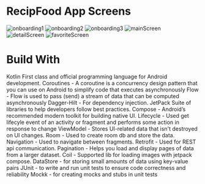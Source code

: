 # RecipFood App Screens

![onboarding1](https://github.com/Luytenn/uploadPhotos/blob/main/OnBoarding1_recipe.png)
![onboarding2](https://github.com/Luytenn/uploadPhotos/blob/main/onBoarding2_recipe.png)
![onboarding3](https://github.com/Luytenn/uploadPhotos/blob/main/onBoarding3_recipe.png)
![mainScreen](https://github.com/Luytenn/uploadPhotos/blob/main/main_screen_recipe.png)
![detailScreen](https://github.com/Luytenn/uploadPhotos/blob/main/detail_screen_recipe.png)
![favoriteScreen](https://github.com/Luytenn/uploadPhotos/blob/main/favorites_screen_recipe.png)


# Build With

Kotlin First class and official programming language for Android development.
Coroutines - A coroutine is a concurrency design pattern that you can use on Android to simplify code that executes asynchronously
Flow - Flow is used to pass (send) a stream of data that can be computed asynchronously
Dagger-Hilt - For dependency injection.
JetPack Suite of libraries to help developers follow best practices.
Compose - Android’s recommended modern toolkit for building native UI.
Lifecycle - Used get lifecyle event of an activity or fragment and performs some action in response to change
ViewModel - Stores UI-related data that isn't destroyed on UI changes.
Room - Used to create room db and store the data.
Navigation - Used to navigate between fragments.
Retrofit - Used for REST api communication.
Pagination - Helps you load and display pages of data from a larger dataset.
Coil - Supported lib for loading images with jetpack compose.
DataStore - for storing small amounts of data using key-value pairs
JUnit - to write and run unit tests to ensure code correctness and reliability
Mockk -  for creating mocks and stubs in unit tests
